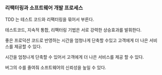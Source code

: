 ### **리팩터링과 소프트웨어 개발 프로세스**

TDD 는 테스트 코드와 리팩터링을 묶어서 부른다.

테스트코드, 지속적 통합, 리팩터링 기법은 서로 강력한 상승효과를 발휘한다.

좋은 프로덕션 코드로 반영하는 시간을 엄청나게 단축할 수있고 고객에게 더 나은 서비스를 제공할 수 있다.

시간을 엄청나게 단축할 수 있어서 고객에게 더 나은 서비스를 제공 할 수 있다.

버그의 수를 줄여줘 소프트웨어의 신뢰성을 높일 수 있다.

